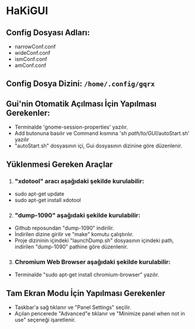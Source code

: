 # HaKiGUI
## Config Dosyası Adları: 
* narrowConf.conf
* wideConf.conf
* ismConf.conf
* amConf.conf

## Config Dosya Dizini: `/home/.config/gqrx`

## Gui'nin Otomatik Açılması İçin Yapılması Gerekenler:
* Terminalde 'gnome-session-properties' yazılır.
* Add butonuna basılır ve Command kısmına 'sh *path/to/GUI*/autoStart.sh' yazılır 
* "autoStart.sh" dosyasının içi, Gui dosyasının dizinine göre düzenlenir.

## Yüklenmesi Gereken Araçlar
1) ### "xdotool" aracı aşağıdaki şekilde kurulabilir:
* sudo apt-get update
* sudo apt-get install xdotool
2) ### "dump-1090" aşağıdaki şekilde kurulabilir:
* Github reposundan "dump-1090" indirilir.
* İndirilen dizine girilir ve "make" komutu çalıştırılır.
* Proje dizininin içindeki "launchDump.sh" dosyasının içindeki path, indirilen "dump-1090" pathine göre düzenlenir.
3) ### Chromium Web Browser aşağıdaki şekilde kurulabilir:
* Terminalde "sudo apt-get install chromium-browser" yazılır.


## Tam Ekran Modu İçin Yapılması Gerekenler
* Taskbar'a sağ tıklanır ve "Panel Settings" seçilir.
* Açılan pencerede "Advanced"e tıklanır ve "Minimize panel when not in use" seçeneği işaretlenir. 
